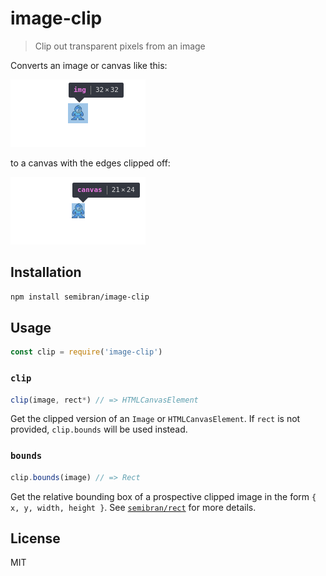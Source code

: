 # image-clip
> Clip out transparent pixels from an image

Converts an image or canvas like this:

![Before clip](before.png)

to a canvas with the edges clipped off:

![After clip](after.png)

## Installation
```sh
npm install semibran/image-clip
```

## Usage
```javascript
const clip = require('image-clip')
```

### `clip`
```javascript
clip(image, rect*) // => HTMLCanvasElement
```

Get the clipped version of an `Image` or `HTMLCanvasElement`. If `rect` is not provided, `clip.bounds` will be used instead.

### `bounds`
```javascript
clip.bounds(image) // => Rect
```

Get the relative bounding box of a prospective clipped image in the form `{ x, y, width, height }`. See [`semibran/rect`](https://github.com/semibran/rect) for more details.

## License
MIT
